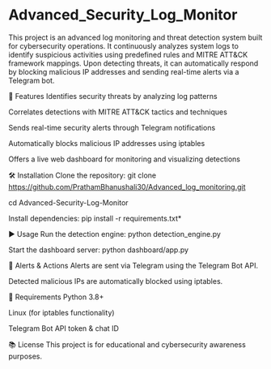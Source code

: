 # Advanced_Security_Log_Monitor
This project is an advanced log monitoring and threat detection system built for cybersecurity operations. It continuously analyzes system logs to identify suspicious activities using predefined rules and MITRE ATT&CK framework mappings. Upon detecting threats, it can automatically respond by blocking malicious IP addresses and sending real-time alerts via a Telegram bot.

🔧 Features
Identifies security threats by analyzing log patterns

Correlates detections with MITRE ATT&CK tactics and techniques

Sends real-time security alerts through Telegram notifications

Automatically blocks malicious IP addresses using iptables

Offers a live web dashboard for monitoring and visualizing detections

🛠️ Installation
Clone the repository: git clone https://github.com/PrathamBhanushali30/Advanced_log_monitoring.git

cd Advanced-Security-Log-Monitor

Install dependencies: pip install -r requirements.txt*


▶️ Usage
Run the detection engine: python detection_engine.py

Start the dashboard server: python dashboard/app.py

📡 Alerts & Actions
Alerts are sent via Telegram using the Telegram Bot API.

Detected malicious IPs are automatically blocked using iptables.


📌 Requirements
Python 3.8+

Linux (for iptables functionality)

Telegram Bot API token & chat ID


📚 License
This project is for educational and cybersecurity awareness purposes.
